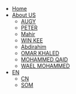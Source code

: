 <!-- 侧边栏 docs/_navbar.md -->
- [Home]()
- [About US]()
  - [AUGY](AboutUs/AUGY.md)
  - [PETER](AboutUs/Peter.md)
  - [Mahir](AboutUs/Mahir.md)
  - [WIN KEE](AboutUs/Winke.md)
  - [Abdirahim](AboutUs/Hirsi.md)
  - [OMAR KHALED](AboutUs/khaled.md)
  - [MOHAMMED QAID](AboutUs/qaid.md)
  - [WAEL MOHAMMED](AboutUs/wael.md)
- [EN]()
  - [CN]()
  - [SOM]()
  